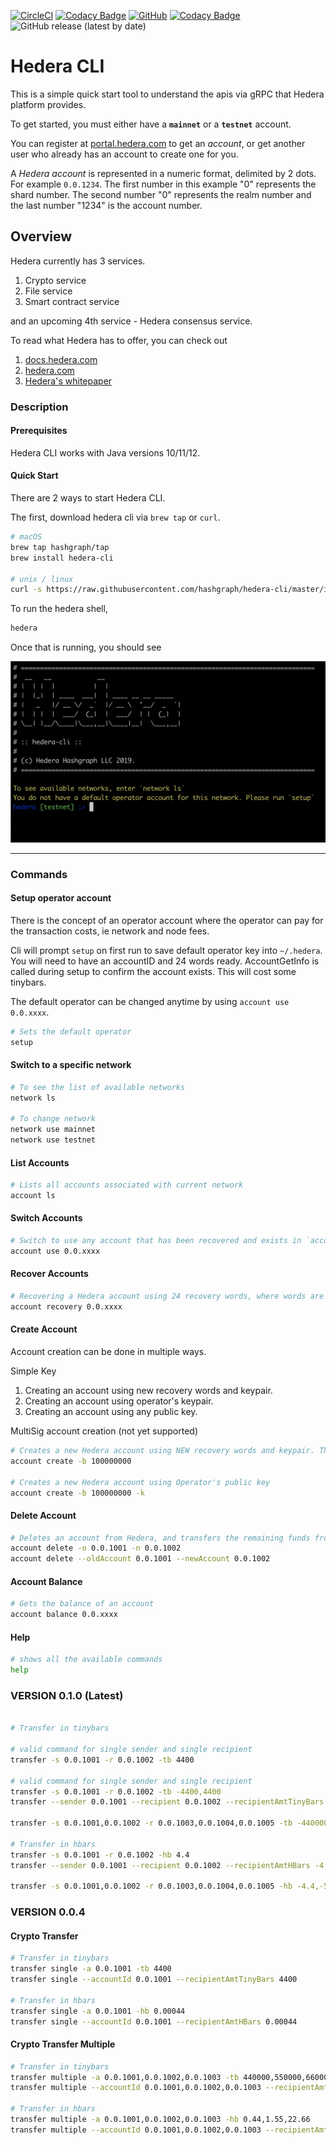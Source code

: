 [![CircleCI](https://circleci.com/gh/hashgraph/hedera-cli/tree/master.svg?style=shield)](https://circleci.com/gh/hashgraph/hedera-cli/tree/master) [![Codacy Badge](https://api.codacy.com/project/badge/Coverage/66c53b09f508477884f807f35ea755cc)](https://www.codacy.com/manual/HederaHashgraph/hedera-cli?utm_source=github.com&utm_medium=referral&utm_content=hashgraph/hedera-cli&utm_campaign=Badge_Coverage) [![GitHub](https://img.shields.io/github/license/hashgraph/hedera-mirror-node)](LICENSE) [![Codacy Badge](https://api.codacy.com/project/badge/Grade/66c53b09f508477884f807f35ea755cc)](https://www.codacy.com/manual/HederaHashgraph/hedera-cli?utm_source=github.com&amp;utm_medium=referral&amp;utm_content=hashgraph/hedera-cli&amp;utm_campaign=Badge_Grade) ![GitHub release (latest by date)](https://img.shields.io/github/v/release/hashgraph/hedera-cli)

# Hedera CLI

This is a simple quick start tool to understand the apis via gRPC that Hedera platform provides.

To get started, you must either have a **`mainnet`** or a **`testnet`** account.

You can register at [portal.hedera.com](https://portal.hedera.com) to get an *account*, or get another user who already has an account to create one for you.

A *Hedera account* is represented in a numeric format, delimited by 2 dots. For example `0.0.1234`. The first number in this example "0" represents the shard number. The second number "0" represents the realm number and the last number "1234" is the account number.

## Overview

Hedera currently has 3 services.
1) Crypto service
2) File service
3) Smart contract service

and an upcoming 4th service - Hedera consensus service.

To read what Hedera has to offer, you can check out

1) [docs.hedera.com](https://docs.hedera.com/docs)
2) [hedera.com](https://www.hedera.com)
3) [Hedera's whitepaper](https://www.hedera.com/whitepaper)

### Description

#### Prerequisites

Hedera CLI works with Java versions 10/11/12.

#### Quick Start
There are 2 ways to start Hedera CLI.

The first, download hedera cli via `brew tap` or `curl`.
```bash
# macOS
brew tap hashgraph/tap
brew install hedera-cli

# unix / linux
curl -s https://raw.githubusercontent.com/hashgraph/hedera-cli/master/install.sh | bash
```

To run the hedera shell,
```bash
hedera
```

Once that is running, you should see 

![Hedera Shell](hedera.png)

___

### Commands

#### Setup operator account

There is the concept of an operator account where the operator can pay for the transaction costs, ie network and node fees.

Cli will prompt `setup` on first run to save default operator key into `~/.hedera`. You will need to have an accountID and 24 words ready.
AccountGetInfo is called during setup to confirm the account exists. This will cost some tinybars.
 
The default operator can be changed anytime by using `account use 0.0.xxxx`.
```bash
# Sets the default operator
setup
```

#### Switch to a specific network

```bash
# To see the list of available networks
network ls

# To change network
network use mainnet
network use testnet
```
#### List Accounts

```bash
# Lists all accounts associated with current network
account ls
```

#### Switch Accounts
```bash
# Switch to use any account that has been recovered and exists in `account ls`
account use 0.0.xxxx
```

#### Recover Accounts

```bash
# Recovering a Hedera account using 24 recovery words, where words are separated by spaces. This is default.
account recovery 0.0.xxxx
```

#### Create Account

Account creation can be done in multiple ways.

Simple Key
1) Creating an account using new recovery words and keypair.
2) Creating an account using operator's keypair.
3) Creating an account using any public key.

MultiSig account creation (not yet supported)

```bash
# Creates a new Hedera account using NEW recovery words and keypair. This is default.
account create -b 100000000

# Creates a new Hedera account using Operator's public key 
account create -b 100000000 -k
```

#### Delete Account

```bash
# Deletes an account from Hedera, and transfers the remaining funds from the deleted account to the new account
account delete -o 0.0.1001 -n 0.0.1002
account delete --oldAccount 0.0.1001 --newAccount 0.0.1002
```
#### Account Balance

```bash
# Gets the balance of an account
account balance 0.0.xxxx
```

#### Help

```bash
# shows all the available commands
help
```

### VERSION 0.1.0 (Latest)

```bash

# Transfer in tinybars

# valid command for single sender and single recipient
transfer -s 0.0.1001 -r 0.0.1002 -tb 4400 

# valid command for single sender and single recipient
transfer -s 0.0.1001 -r 0.0.1002 -tb -4400,4400 
transfer --sender 0.0.1001 --recipient 0.0.1002 --recipientAmtTinyBars -4400,4400

transfer -s 0.0.1001,0.0.1002 -r 0.0.1003,0.0.1004,0.0.1005 -tb -440000,-500000,440000,200000,300000 

# Transfer in hbars
transfer -s 0.0.1001 -r 0.0.1002 -hb 4.4 
transfer --sender 0.0.1001 --recipient 0.0.1002 --recipientAmtHBars -4.4,4.4

transfer -s 0.0.1001,0.0.1002 -r 0.0.1003,0.0.1004,0.0.1005 -hb -4.4,-50,4.4,20,30 
```

### VERSION 0.0.4

#### Crypto Transfer
```bash
# Transfer in tinybars
transfer single -a 0.0.1001 -tb 4400 
transfer single --accountId 0.0.1001 --recipientAmtTinyBars 4400

# Transfer in hbars
transfer single -a 0.0.1001 -hb 0.00044 
transfer single --accountId 0.0.1001 --recipientAmtHBars 0.00044
```

#### Crypto Transfer Multiple

```bash
# Transfer in tinybars
transfer multiple -a 0.0.1001,0.0.1002,0.0.1003 -tb 440000,550000,660000 
transfer multiple --accountId 0.0.1001,0.0.1002,0.0.1003 --recipientAmtTinyBars 44000,55000,66000

# Transfer in hbars
transfer multiple -a 0.0.1001,0.0.1002,0.0.1003 -hb 0.44,1.55,22.66
transfer multiple --accountId 0.0.1001,0.0.1002,0.0.1003 --recipientAmtHBars 0.44,1.55,22.66
```

